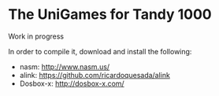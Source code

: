 # The UniGames for Tandy 1000

Work in progress

In order to compile it, download and install the following:

* nasm: http://www.nasm.us/
* alink: https://github.com/ricardoquesada/alink
* Dosbox-x: http://dosbox-x.com/

